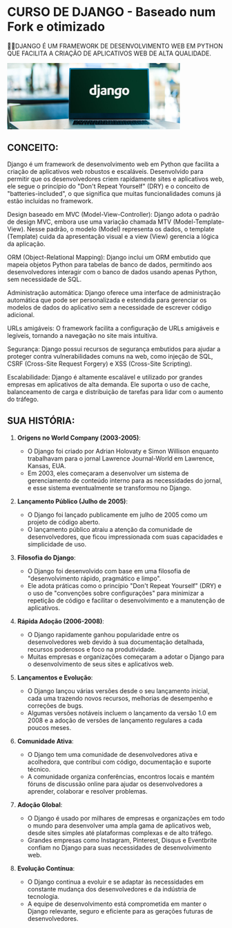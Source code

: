 # CURSO DE DJANGO - Baseado num Fork e otimizado
👨‍⚖️DJANGO É UM FRAMEWORK DE DESENVOLVIMENTO WEB EM PYTHON QUE FACILITA A CRIAÇÃO DE APLICATIVOS WEB DE ALTA QUALIDADE.

<img src="FOTO.jpg" align="center" width="400"> <br>

## CONCEITO:
Django é um framework de desenvolvimento web em Python que facilita a criação de aplicativos web robustos e escaláveis. Desenvolvido para permitir que os desenvolvedores criem rapidamente sites e aplicativos web, ele segue o princípio do "Don't Repeat Yourself" (DRY) e o conceito de "batteries-included", o que significa que muitas funcionalidades comuns já estão incluídas no framework.

Design baseado em MVC (Model-View-Controller): Django adota o padrão de design MVC, embora use uma variação chamada MTV (Model-Template-View). Nesse padrão, o modelo (Model) representa os dados, o template (Template) cuida da apresentação visual e a view (View) gerencia a lógica da aplicação.

ORM (Object-Relational Mapping): Django inclui um ORM embutido que mapeia objetos Python para tabelas de banco de dados, permitindo aos desenvolvedores interagir com o banco de dados usando apenas Python, sem necessidade de SQL.

Administração automática: Django oferece uma interface de administração automática que pode ser personalizada e estendida para gerenciar os modelos de dados do aplicativo sem a necessidade de escrever código adicional.

URLs amigáveis: O framework facilita a configuração de URLs amigáveis e legíveis, tornando a navegação no site mais intuitiva.

Segurança: Django possui recursos de segurança embutidos para ajudar a proteger contra vulnerabilidades comuns na web, como injeção de SQL, CSRF (Cross-Site Request Forgery) e XSS (Cross-Site Scripting).

Escalabilidade: Django é altamente escalável e utilizado por grandes empresas em aplicativos de alta demanda. Ele suporta o uso de cache, balanceamento de carga e distribuição de tarefas para lidar com o aumento do tráfego.

## SUA HISTÓRIA:
1. **Origens no World Company (2003-2005)**:
   - O Django foi criado por Adrian Holovaty e Simon Willison enquanto trabalhavam para o jornal Lawrence Journal-World em Lawrence, Kansas, EUA.
   - Em 2003, eles começaram a desenvolver um sistema de gerenciamento de conteúdo interno para as necessidades do jornal, e esse sistema eventualmente se transformou no Django.

2. **Lançamento Público (Julho de 2005)**:
   - O Django foi lançado publicamente em julho de 2005 como um projeto de código aberto.
   - O lançamento público atraiu a atenção da comunidade de desenvolvedores, que ficou impressionada com suas capacidades e simplicidade de uso.

3. **Filosofia do Django**:
   - O Django foi desenvolvido com base em uma filosofia de "desenvolvimento rápido, pragmático e limpo".
   - Ele adota práticas como o princípio "Don't Repeat Yourself" (DRY) e o uso de "convenções sobre configurações" para minimizar a repetição de código e facilitar o desenvolvimento e a manutenção de aplicativos.

4. **Rápida Adoção (2006-2008)**:
   - O Django rapidamente ganhou popularidade entre os desenvolvedores web devido à sua documentação detalhada, recursos poderosos e foco na produtividade.
   - Muitas empresas e organizações começaram a adotar o Django para o desenvolvimento de seus sites e aplicativos web.

5. **Lançamentos e Evolução**:
   - O Django lançou várias versões desde o seu lançamento inicial, cada uma trazendo novos recursos, melhorias de desempenho e correções de bugs.
   - Algumas versões notáveis incluem o lançamento da versão 1.0 em 2008 e a adoção de versões de lançamento regulares a cada poucos meses.

6. **Comunidade Ativa**:
   - O Django tem uma comunidade de desenvolvedores ativa e acolhedora, que contribui com código, documentação e suporte técnico.
   - A comunidade organiza conferências, encontros locais e mantém fóruns de discussão online para ajudar os desenvolvedores a aprender, colaborar e resolver problemas.

7. **Adoção Global**:
   - O Django é usado por milhares de empresas e organizações em todo o mundo para desenvolver uma ampla gama de aplicativos web, desde sites simples até plataformas complexas e de alto tráfego.
   - Grandes empresas como Instagram, Pinterest, Disqus e Eventbrite confiam no Django para suas necessidades de desenvolvimento web.

8. **Evolução Contínua**:
   - O Django continua a evoluir e se adaptar às necessidades em constante mudança dos desenvolvedores e da indústria de tecnologia.
   - A equipe de desenvolvimento está comprometida em manter o Django relevante, seguro e eficiente para as gerações futuras de desenvolvedores.





